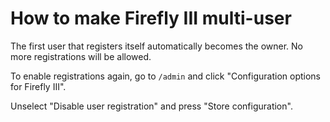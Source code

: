 # How to make Firefly III multi-user

The first user that registers itself automatically becomes the owner. No more registrations will be allowed.

To enable registrations again, go to `/admin` and click "Configuration options for Firefly III".

Unselect "Disable user registration" and press "Store configuration".
